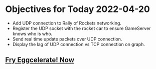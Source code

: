 # Objectives for Today 2022-04-20

- Add UDP connection to Rally of Rockets networking.
- Register the UDP socket with the rocket car to ensure GameServer knows who is who.
- Send real time update packets over UDP connection.
- Display the lag of UDP connection vs TCP connection on graph.

## [Fry Eggcelerate! Now](https://store.steampowered.com/app/1902100/Winter_Eggspansion_for_Eggcelerate/)
